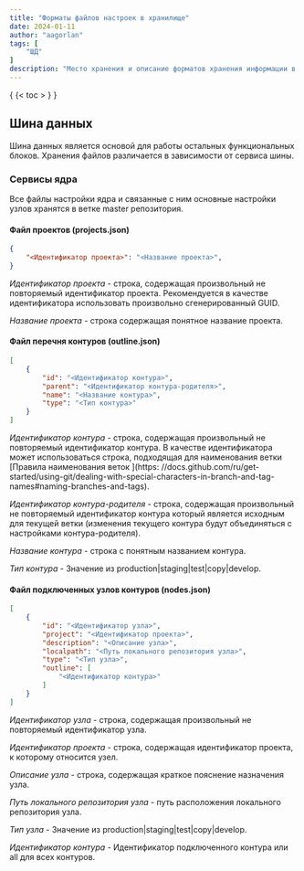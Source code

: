 ```yaml
---
title: "Форматы файлов настроек в хранилище"
date: 2024-01-11
author: "aagorlan"
tags: [
    "ШД"
]
description: "Место хранения и описание форматов хранения информации в репозитории"
---
```


{
    {< toc >
    }
}

## Шина данных

Шина данных является основой для работы остальных функциональных блоков. Хранения файлов различается в зависимости от сервиса шины.

### Сервисы ядра

Все файлы настройки ядра и связанные с ним основные настройки узлов хранятся в ветке master репозитория.

#### Файл проектов (projects.json)

```json
{
    "<Идентификатор проекта>": "<Название проекта>",
}
```

*Идентификатор проекта* - строка, содержащая произвольный не повторяемый идентификатор проекта. Рекомендуется в качестве идентификатора использовать произвольно сгенерированный GUID.

*Название проекта* - строка содержащая понятное название проекта.

#### Файл перечня контуров (outline.json)

```json
[
    {
        "id": "<Идентификатор контура>",
        "parent": "<Идентификатор контура-родителя>",
        "name": "<Название контура>",
        "type": "<Тип контура>"
    }
]
```

*Идентификатор контура* - строка, содержащая произвольный не повторяемый идентификатор контура. В качестве идентификатора может использоваться строка, подходящая для наименования ветки [Правила наименования веток
](https: //docs.github.com/ru/get-started/using-git/dealing-with-special-characters-in-branch-and-tag-names#naming-branches-and-tags).

*Идентификатор контура-родителя* - строка, содержащая произвольный не повторяемый идентификатор контура который является исходным для текущей ветки (изменения текущего контура будут объединяться с настройками контура-родителя).

*Название контура* - строка с понятным названием контура.

*Тип контура* - Значение из production|staging|test|copy|develop.

#### Файл подключенных узлов контуров (nodes.json)

```json
[
    {
        "id": "<Идентификатор узла>",
        "project": "<Идентификатор проекта>",
        "description": "<Описание узла>",
        "localpath": "<Путь локального репозитория узла>",
        "type": "<Тип узла>",
        "outline": [
            "<Идентификатор контура>"
        ]
    }
]
```

*Идентификатор узла* - строка, содержащая произвольный не повторяемый идентификатор узла.

*Идентификатор проекта* - строка, содержащая идентификатор проекта, к которому относится узел.

*Описание узла* - строка, содержащая краткое пояснение назначения узла.

*Путь локального репозитория узла* - путь расположения локального репозитория узла.

*Тип узла* - Значение из production|staging|test|copy|develop.

*Идентификатор контура* - Идентификатор подключенного контура или all для всех контуров.
